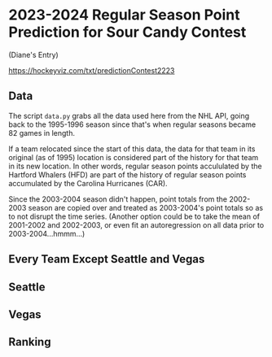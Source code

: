 # 2023-2024 Regular Season Point Prediction for Sour Candy Contest

(Diane's Entry)

https://hockeyviz.com/txt/predictionContest2223

## Data

The script `data.py` grabs all the data used here from the NHL API, going back to the 1995-1996 season since that's when regular seasons became 82 games in length.

If a team relocated since the start of this data, the data for that team in its original (as of 1995) location is considered part of the history for that team in its new location.  In other words, regular season points accululated by the Hartford Whalers (HFD) are part of the history of regular season points accumulated by the Carolina Hurricanes (CAR).

Since the 2003-2004 season didn't happen, point totals from the 2002-2003 season are copied over and treated as 2003-2004's point totals so as to not disrupt the time series.  (Another option could be to take the mean of 2001-2002 and 2002-2003, or even fit an autoregression on all data prior to 2003-2004...hmmm...)

## Every Team Except Seattle and Vegas

## Seattle

## Vegas

## Ranking